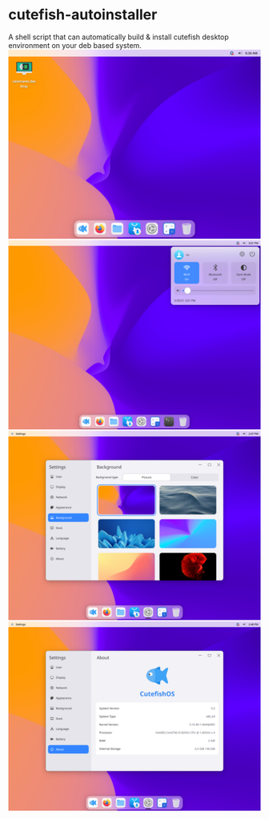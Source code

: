 # cutefish-autoinstaller
A shell script that can automatically build &amp; install cutefish desktop environment on your deb based system.
![avatar](images/1.png)
![avatar](images/2.png)
![avatar](images/3.png)
![avatar](images/4.png)
